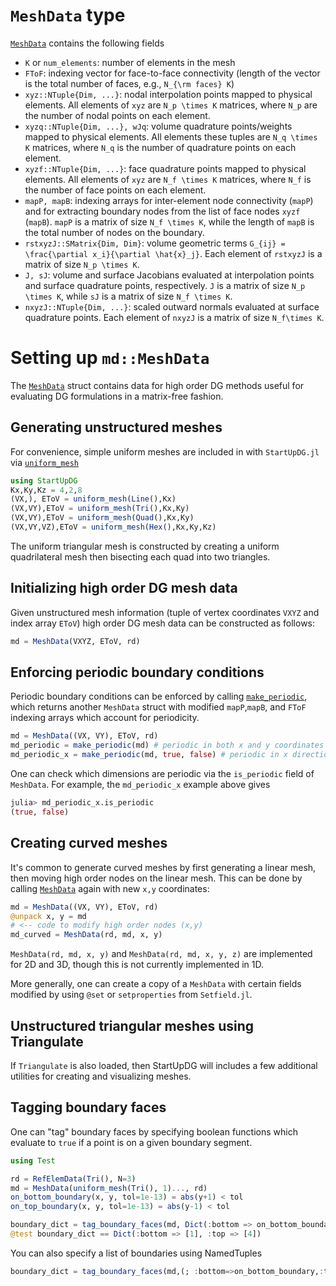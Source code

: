 # `MeshData` type

[`MeshData`](@ref) contains the following fields
* `K` or `num_elements`: number of elements in the mesh 
* `FToF`: indexing vector for face-to-face connectivity (length of the vector is the total number of faces, e.g., ``N_{\rm faces} K``)
* `xyz::NTuple{Dim, ...}`: nodal interpolation points mapped to physical elements. All elements of `xyz` are ``N_p \times K`` matrices, where ``N_p`` are the number of nodal points on each element.
* `xyzq::NTuple{Dim, ...}, wJq`: volume quadrature points/weights mapped to physical elements. All elements these tuples are ``N_q \times K`` matrices, where ``N_q`` is the number of quadrature points on each element.
* `xyzf::NTuple{Dim, ...}`: face quadrature points mapped to physical elements. All elements of `xyz` are ``N_f \times K`` matrices, where ``N_f`` is the number of face points on each element.
* `mapP, mapB`: indexing arrays for inter-element node connectivity (`mapP`) and for extracting boundary nodes from the list of face nodes `xyzf` (`mapB`). `mapP` is a matrix of size ``N_f \times K``, while the length of `mapB` is the total number of nodes on the boundary.
* `rstxyzJ::SMatrix{Dim, Dim}`: volume geometric terms ``G_{ij} = \frac{\partial x_i}{\partial \hat{x}_j}``. Each element of `rstxyzJ` is a matrix of size ``N_p \times K``.
* `J, sJ`: volume and surface Jacobians evaluated at interpolation points and surface quadrature points, respectively. `J` is a matrix of size ``N_p \times K``, while `sJ` is a matrix of size ``N_f \times K``. 
* `nxyzJ::NTuple{Dim, ...}`: scaled outward normals evaluated at surface quadrature points. Each element of `nxyzJ` is a matrix of size ``N_f\times K``. 

# Setting up `md::MeshData`

The [`MeshData`](@ref) struct contains data for high order DG methods useful for evaluating DG formulations in a matrix-free fashion.

## Generating unstructured meshes

For convenience, simple uniform meshes are included in with `StartUpDG.jl` via [`uniform_mesh`](@ref)
```julia
using StartUpDG
Kx,Ky,Kz = 4,2,8
(VX,), EToV = uniform_mesh(Line(),Kx)
(VX,VY),EToV = uniform_mesh(Tri(),Kx,Ky)
(VX,VY),EToV = uniform_mesh(Quad(),Kx,Ky)
(VX,VY,VZ),EToV = uniform_mesh(Hex(),Kx,Ky,Kz)
```
The uniform triangular mesh is constructed by creating a uniform quadrilateral mesh then bisecting each quad into two triangles.

## Initializing high order DG mesh data

Given unstructured mesh information (tuple of vertex coordinates `VXYZ` and index array `EToV`) high order DG mesh data can be constructed as follows:
```julia
md = MeshData(VXYZ, EToV, rd)
```

## Enforcing periodic boundary conditions

Periodic boundary conditions can be enforced by calling [`make_periodic`](@ref), which returns another `MeshData` struct with modified `mapP`,`mapB`, and `FToF` indexing arrays which account for periodicity.
```julia
md = MeshData((VX, VY), EToV, rd)
md_periodic = make_periodic(md) # periodic in both x and y coordinates
md_periodic_x = make_periodic(md, true, false) # periodic in x direction, but not y
```
One can check which dimensions are periodic via the `is_periodic` field of `MeshData`. For example, the `md_periodic_x` example above gives
```julia
julia> md_periodic_x.is_periodic
(true, false)
```

## Creating curved meshes

It's common to generate curved meshes by first generating a linear mesh, then moving high order nodes on the linear mesh. This can be done by calling [`MeshData`](@ref) again with new `x,y` coordinates:
```julia
md = MeshData((VX, VY), EToV, rd)
@unpack x, y = md
# <-- code to modify high order nodes (x,y)
md_curved = MeshData(rd, md, x, y)
```
`MeshData(rd, md, x, y)` and `MeshData(rd, md, x, y, z)` are implemented for 2D and 3D, though this is not currently implemented in 1D.

More generally, one can create a copy of a `MeshData` with certain fields modified by using `@set` or `setproperties` from `Setfield.jl`.

## Unstructured triangular meshes using Triangulate

If `Triangulate` is also loaded, then StartUpDG will includes a few additional utilities for creating and visualizing meshes. 

## Tagging boundary faces

One can "tag" boundary faces by specifying boolean functions which evaluate to `true` if a point is on a given boundary segment. 
```julia
using Test

rd = RefElemData(Tri(), N=3)
md = MeshData(uniform_mesh(Tri(), 1)..., rd)
on_bottom_boundary(x, y, tol=1e-13) = abs(y+1) < tol
on_top_boundary(x, y, tol=1e-13) = abs(y-1) < tol

boundary_dict = tag_boundary_faces(md, Dict(:bottom => on_bottom_boundary, :top => on_top_boundary))
@test boundary_dict == Dict(:bottom => [1], :top => [4])
```

You can also specify a list of boundaries using NamedTuples 
```julia
boundary_dict = tag_boundary_faces(md,(; :bottom=>on_bottom_boundary,:top=>on_top_boundary))
```